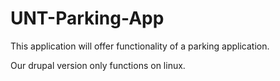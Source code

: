 UNT-Parking-App
===============

This application will offer functionality of a parking application.

Our drupal version only functions on linux.
